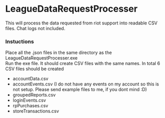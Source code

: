 # LeagueDataRequestProcesser
This will process the data requested from riot support into readable CSV files. Chat logs not included.


### Instuctions
Place all the .json files in the same directory as the LeagueDataRequestProcesser.exe  
Run the exe file. It should create CSV files with the same names. In total 6 CSV files should be created
 * accountData.csv
 * accountEvents.csv (I do not have any events on my account so this is not setup. Please send example files to me, if you dont mind :D)
 * groupedReports.csv
 * loginEvents.csv
 * rpPurchases.csv
 * storeTransactions.csv

